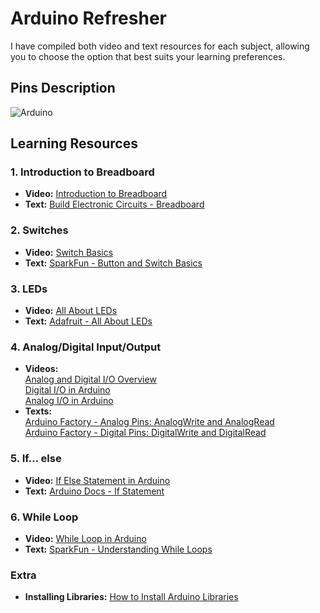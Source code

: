 # Arduino Refresher

I have compiled both video and text resources for each subject, allowing you to choose the option that best suits your learning preferences.

## Pins Description
![Arduino](https://imgur.com/cGnJktB)

## Learning Resources

### 1. Introduction to Breadboard
- **Video:** [Introduction to Breadboard](https://www.youtube.com/watch?v=6WReFkfrUIk)
- **Text:** [Build Electronic Circuits - Breadboard](https://www.build-electronic-circuits.com/breadboard/)

### 2. Switches
- **Video:** [Switch Basics](https://www.youtube.com/watch?v=ChHNI8yt69g)
- **Text:** [SparkFun - Button and Switch Basics](https://learn.sparkfun.com/tutorials/button-and-switch-basics/all#:~:text=A%20switch%20can%20only%20exist,piece%20of%20perfectly%2Dconducting%20wire)

### 3. LEDs
- **Video:** [All About LEDs](https://www.youtube.com/watch?v=I0ZIrzoI61g)
- **Text:** [Adafruit - All About LEDs](https://learn.adafruit.com/all-about-leds/overview)

### 4. Analog/Digital Input/Output
- **Videos:**  
  [Analog and Digital I/O Overview](https://www.youtube.com/watch?v=cmc-BPtkdAU)  
  [Digital I/O in Arduino](https://www.youtube.com/watch?v=JwpBn1mPGMc)  
  [Analog I/O in Arduino](https://www.youtube.com/watch?v=8bufqdXwCpY)
- **Texts:**  
  [Arduino Factory - Analog Pins: AnalogWrite and AnalogRead](https://arduinofactory.com/arduino-language-analog-pins-analogwrite-and-analogread/)  
  [Arduino Factory - Digital Pins: DigitalWrite and DigitalRead](https://arduinofactory.com/arduino-language-digital-pins-digitalwrite-and-digitalread/)

### 5. If... else
- **Video:** [If Else Statement in Arduino](https://www.youtube.com/watch?v=YktSocf2vSc)
- **Text:** [Arduino Docs - If Statement](https://docs.arduino.cc/built-in-examples/control-structures/ifStatementConditional/)

### 6. While Loop
- **Video:** [While Loop in Arduino](https://www.youtube.com/watch?v=ECHFxmKUDFQ)
- **Text:** [SparkFun - Understanding While Loops](https://www.sparkfun.com/news/2399)

### Extra
- **Installing Libraries:** [How to Install Arduino Libraries](https://www.build-electronic-circuits.com/arduino-libraries-and-how-to-install-them/)

